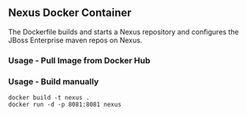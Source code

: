 ## Nexus Docker Container

The Dockerfile builds and starts a Nexus repository and configures the JBoss Enterprise maven repos on Nexus.

### Usage - Pull Image from Docker Hub




### Usage - Build manually

```
docker build -t nexus .
docker run -d -p 8081:8081 nexus
```
